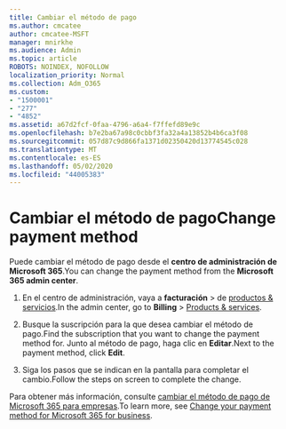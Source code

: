 ```yaml
---
title: Cambiar el método de pago
ms.author: cmcatee
author: cmcatee-MSFT
manager: mnirkhe
ms.audience: Admin
ms.topic: article
ROBOTS: NOINDEX, NOFOLLOW
localization_priority: Normal
ms.collection: Adm_O365
ms.custom:
- "1500001"
- "277"
- "4852"
ms.assetid: a67d2fcf-0faa-4796-a6a4-f7ffefd89e9c
ms.openlocfilehash: b7e2ba67a98c0cbbf3fa32a4a13852b4b6ca3f08
ms.sourcegitcommit: 057d87c9d866fa1371d02350420d13774545c028
ms.translationtype: MT
ms.contentlocale: es-ES
ms.lasthandoff: 05/02/2020
ms.locfileid: "44005383"
---
```

# <a name="change-payment-method"></a><span data-ttu-id="01455-102">Cambiar el método de pago</span><span class="sxs-lookup"><span data-stu-id="01455-102">Change payment method</span></span>

<span data-ttu-id="01455-103">Puede cambiar el método de pago desde el **centro de administración de Microsoft 365**.</span><span class="sxs-lookup"><span data-stu-id="01455-103">You can change the payment method from the **Microsoft 365 admin center**.</span></span>
  
1. <span data-ttu-id="01455-104">En el centro de administración, vaya a **facturación** \> de [productos & servicios](https://go.microsoft.com/fwlink/p/?linkid=842054).</span><span class="sxs-lookup"><span data-stu-id="01455-104">In the admin center, go to **Billing** \> [Products & services](https://go.microsoft.com/fwlink/p/?linkid=842054).</span></span>

2. <span data-ttu-id="01455-105">Busque la suscripción para la que desea cambiar el método de pago.</span><span class="sxs-lookup"><span data-stu-id="01455-105">Find the subscription that you want to change the payment method for.</span></span> <span data-ttu-id="01455-106">Junto al método de pago, haga clic en **Editar**.</span><span class="sxs-lookup"><span data-stu-id="01455-106">Next to the payment method, click **Edit**.</span></span>

3. <span data-ttu-id="01455-107">Siga los pasos que se indican en la pantalla para completar el cambio.</span><span class="sxs-lookup"><span data-stu-id="01455-107">Follow the steps on screen to complete the change.</span></span>

<span data-ttu-id="01455-108">Para obtener más información, consulte [cambiar el método de pago de Microsoft 365 para empresas](https://docs.microsoft.com/office365/admin/subscriptions-and-billing/change-payment-method).</span><span class="sxs-lookup"><span data-stu-id="01455-108">To learn more, see [Change your payment method for Microsoft 365 for business](https://docs.microsoft.com/office365/admin/subscriptions-and-billing/change-payment-method).</span></span>
